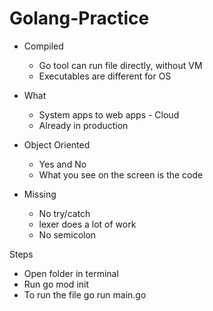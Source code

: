 # Golang-Practice

- Compiled
    - Go tool can run file directly, without VM
    - Executables are different for OS

- What
    - System apps to web apps - Cloud
    - Already in production
    
- Object Oriented
    - Yes and No
    - What you see on the screen is the code

- Missing
    - No try/catch
    - lexer does a lot of work
    - No semicolon

Steps
- Open folder in terminal
- Run go mod init <name>
- To run the file go run main.go